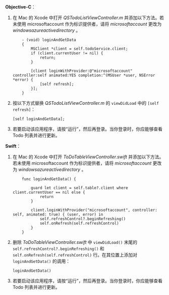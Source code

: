 **Objective-C**：

1. 在 Mac 的 Xcode 中打开 _QSTodoListViewController.m_ 并添加以下方法。若未使用 microsoftaccount 作为标识提供者，请将 _microsoftaccount_ 更改为  _windowsazureactivedirectory_ 。

    ```
        - (void) loginAndGetData
        {
            MSClient *client = self.todoService.client;
            if (client.currentUser != nil) {
                return;
            }

            [client loginWithProvider:@"microsoftaccount" controller:self animated:YES completion:^(MSUser *user, NSError *error) {
                [self refresh];
            }];
        }
    ```

2. 按以下方式替换 _QSTodoListViewController.m_ 的 `viewDidLoad` 中的 `[self refresh]`：

    ```
    [self loginAndGetData];
    ```

3. 若要启动该应用程序，请按“运行”，然后再登录。当你登录时，你应能够查看 Todo 列表并进行更新。

**Swift**：

1. 在 Mac 的 Xcode 中打开 _ToDoTableViewController.swift_ 并添加以下方法。若未使用 microsoftaccount 作为标识提供者，请将 _microsoftaccount_ 更改为 _windowsazureactivedirectory_ 。

    ```
        func loginAndGetData() {

            guard let client = self.table?.client where client.currentUser == nil else {
                return
            }

            client.loginWithProvider("microsoftaccount", controller: self, animated: true) { (user, error) in
                self.refreshControl?.beginRefreshing()
                self.onRefresh(self.refreshControl)
            }
        }
    ```

2. 删除 _ToDoTableViewController.swift_ 中 `viewDidLoad()` 末尾的 `self.refreshControl?.beginRefreshing()` 和 `self.onRefresh(self.refreshControl)` 行。在其位置上添加对 `loginAndGetData()` 的调用：

    ```
    loginAndGetData()
    ```

3. 若要启动该应用程序，请按“运行”，然后再登录。当你登录时，你应能够查看 Todo 列表并进行更新。

<!---HONumber=Mooncake_0919_2016-->